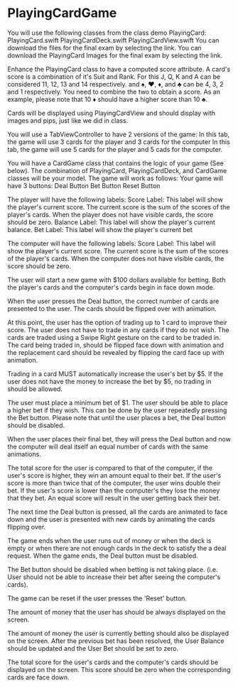 # PlayingCardGame
You will use the following classes from the class demo PlayingCard:
PlayingCard.swift
PlayingCardDeck.swift
PlayingCardView.swift
You can download the files for the final exam by selecting the link. You can download the PlayingCard Images for the final exam by selecting the link.

Enhance the PlayingCard class to have a computed score attribute. A card's score is a combination of it's Suit and Rank. For this J, Q, K and A can be considered 11, 12, 13 and 14 respectively. and ♠, ♥, ♦, and ♣ can be 4, 3, 2 and 1 respectively. You need to combine the two to obtain a score. As an example, please note that 10 ♦ should have a higher score than 10 ♣.

Cards will be displayed using PlayingCardView and should display with images and pips, just like we did in class.

You will use a TabViewController to have 2 versions of the game:
In this tab, the game will use 3 cards for the player and 3 cards for the computer
In this tab, the game will use 5 cards for the player and 5 cads for the computer.

You will have a CardGame class that contains the logic of your game (See below). The combination of PlayingCard, PlayingCardDeck, and CardGame classes will be your model. The game will work as follows:
Your game will have 3 buttons:
Deal Button
Bet Button
Reset Button

The player will have the following labels:
Score Label: This label will show the player's current score. The current score is the sum of the scores of the player's cards. When the player does not have visible cards, the score should be zero.
Balance Label: This label will show the player's current balance.
Bet Label: This label will show the player's current bet

The computer will have the following labels:
Score Label: This label will show the player's current score. The current score is the sum of the scores of the player's cards. When the computer does not have visible cards, the score should be zero.

The user will start a new game with $100 dollars available for betting. Both the player's cards and the computer's cards begin in face down mode.

When the user presses the Deal button, the correct number of cards are presented to the user. The cards should be flipped over with animation.

At this point, the user has the option of trading up to 1 card to improve their score. The user does not have to trade in any cards if they do not wish. The cards are traded using a Swipe Right gesture on the card to be traded in. The card being traded in, should be flipped face down with animation and the replacement card should be revealed by flipping the card face up with animation.

Trading in a card MUST automatically increase the user's bet by $5. If the user does not have the money to increase the bet by $5, no trading in should be allowed.

The user must place a minimum bet of $1. The user should be able to place a higher bet if they wish. This can be done by the user repeatedly pressing the Bet button. Please note that until the user places a bet, the Deal button should be disabled.

When the user places their final bet, they will press the Deal button and now the computer will deal itself an equal number of cards with the same animations.

The total score for the user is compared to that of the computer, if the user's score is higher, they win an amount equal to their bet. If the user's score is more than twice that of the computer, the user wins double their bet. If the user's score is lower than the computer's they lose the money that they bet. An equal score will result in the user getting back their bet.

The next time the Deal button is pressed, all the cards are animated to face down and the user is presented with new cards by animating the cards flipping over.

The game ends when the user runs out of money or when the deck is empty or when there are not enough cards in the deck to satisfy the a deal request. When the game ends, the Deal button must be disabled.

The Bet button should be disabled when betting is not taking place. (i.e. User should not be able to increase their bet after seeing the computer's cards).

The game can be reset if the user presses the 'Reset' button.

The amount of money that the user has should be always displayed on the screen.

The amount of money the user is currently betting should also be displayed on the screen. After the previous bet has been resolved, the User Balance should be updated and the User Bet should be set to zero.

The total score for the user's cards and the computer's cards should be displayed on the screen. This score should be zero when the corresponding cards are face down.
